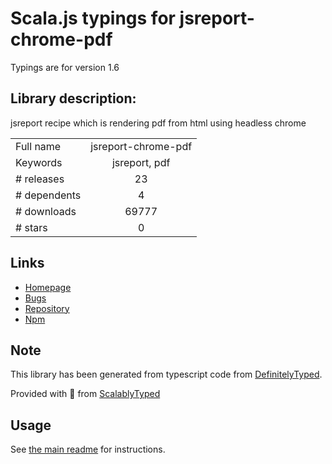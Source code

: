 
# Scala.js typings for jsreport-chrome-pdf

Typings are for version 1.6

## Library description:
jsreport recipe which is rendering pdf from html using headless chrome

|                    |                 |
| ------------------ | :-------------: |
| Full name          | jsreport-chrome-pdf |
| Keywords           | jsreport, pdf |
| # releases         | 23 |
| # dependents       | 4 |
| # downloads        | 69777 |
| # stars            | 0 |

## Links
- [Homepage](https://github.com/jsreport/jsreport-chrome-pdf)
- [Bugs](https://github.com/jsreport/jsreport-chrome-pdf/issues)
- [Repository](https://github.com/jsreport/jsreport-chrome-pdf)
- [Npm](https://www.npmjs.com/package/jsreport-chrome-pdf)
    


## Note
This library has been generated from typescript code from [DefinitelyTyped](https://definitelytyped.org).

Provided with :purple_heart: from [ScalablyTyped](https://github.com/oyvindberg/ScalablyTyped)

## Usage
See [the main readme](../../readme.md) for instructions.



